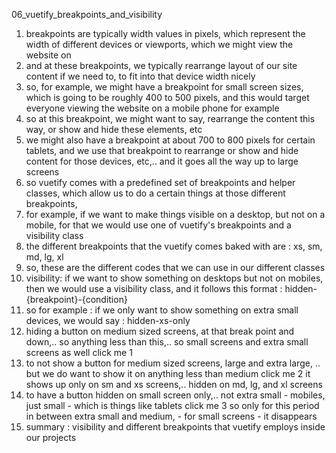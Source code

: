 06_vuetify_breakpoints_and_visibility

1. breakpoints are typically width values in pixels, which represent the width of different devices or viewports, which we might view the website on
2. and at these breakpoints, we typically rearrange layout of our site content if we need to, to fit into that device width nicely
3. so, for example, we might have a breakpoint for small screen sizes, which is going to be roughly 400 to 500 pixels, and this would target everyone viewing the website on a mobile phone for example
4. so at this breakpoint, we might want to say, rearrange the content this way, or show and hide these elements, etc
5. we might also have a breakpoint at about 700 to 800 pixels for certain tablets, and we use that breakpoint to rearrange or show and hide content for those devices, etc,.. and it goes all the way up to large screens
6. so vuetify comes with a predefined set of breakpoints and helper classes, which allow us to do a certain things at those different breakpoints, 
7. for example, if we want to make things visible on a desktop, but not on a mobile, for that we would use one of vuetify's breakpoints and a visibility class
8. the different breakpoints that the vuetify comes baked with are : xs, sm, md, lg, xl
9. so, these are the different codes that we can use in our different classes
10. visibility: if we want to show something on desktops but not on mobiles, then we would use a visibility class, and it follows this format : hidden-{breakpoint}-{condition}
11. so for example : if we only want to show something on extra small devices, we would say : hidden-xs-only
12. hiding a button on medium sized screens, at that break point and down,.. so anything less than this,.. so small screens and extra small screens as well 
<v-btn class="hidden-md-and-down">click me 1</v-btn>
13. to not show a button for medium sized screens, large and extra large, .. but we do want to show it on anything less than medium
<v-btn class="hidden-md-and-up">click me 2</v-btn>
it shows up only on sm and xs screens,.. hidden on md, lg, and xl screens
14. to have a button hidden on small screen only,.. not extra small - mobiles, just small - which is things like tablets
<v-btn class="hidden-sm-only">click me 3</v-btn>
so only for this period in between extra small and medium, - for small screens - it disappears
14. summary : visibility and different breakpoints that vuetify employs inside our projects 